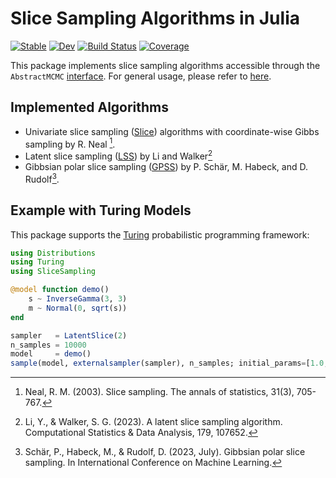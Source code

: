 # Slice Sampling Algorithms in Julia

[![Stable](https://img.shields.io/badge/docs-stable-blue.svg)](https://TuringLang.org/SliceSampling.jl/stable/)
[![Dev](https://img.shields.io/badge/docs-dev-blue.svg)](https://TuringLang.org/SliceSampling.jl/dev/)
[![Build Status](https://github.com/TuringLang/SliceSampling.jl/actions/workflows/CI.yml/badge.svg?branch=main)](https://github.com/Red-Portal/SliceSampling.jl/actions/workflows/CI.yml?query=branch%3Amain)
[![Coverage](https://codecov.io/gh/TuringLang/SliceSampling.jl/branch/main/graph/badge.svg)](https://codecov.io/gh/Red-Portal/SliceSampling.jl)

This package implements slice sampling algorithms accessible through the `AbstractMCMC` [interface](https://github.com/TuringLang/AbstractMCMC.jl).
For general usage, please refer to [here](https://turinglang.org/SliceSampling.jl/dev/general/).

## Implemented Algorithms
- Univariate slice sampling ([Slice](https://turinglang.org/SliceSampling.jl/dev/univariate_slice/)) algorithms with coordinate-wise Gibbs sampling by R. Neal [^N2003].
- Latent slice sampling ([LSS](https://turinglang.org/SliceSampling.jl/dev/latent_slice/)) by Li and Walker[^LW2023]
- Gibbsian polar slice sampling ([GPSS](https://turinglang.org/SliceSampling.jl/dev/gibbs_polar/)) by P. Schär, M. Habeck, and D. Rudolf[^SHR2023].

## Example with Turing Models
This package supports the [Turing](https://github.com/TuringLang/Turing.jl) probabilistic programming framework:

```julia
using Distributions
using Turing
using SliceSampling

@model function demo()
    s ~ InverseGamma(3, 3)
    m ~ Normal(0, sqrt(s))
end

sampler   = LatentSlice(2)
n_samples = 10000
model     = demo()
sample(model, externalsampler(sampler), n_samples; initial_params=[1.0, 0.0])
```

[^N2003]: Neal, R. M. (2003). Slice sampling. The annals of statistics, 31(3), 705-767.
[^LW2023]: Li, Y., & Walker, S. G. (2023). A latent slice sampling algorithm. Computational Statistics & Data Analysis, 179, 107652.
[^SHR2023]: Schär, P., Habeck, M., & Rudolf, D. (2023, July). Gibbsian polar slice sampling. In International Conference on Machine Learning.


